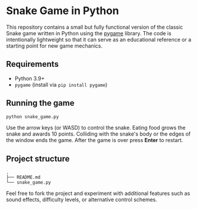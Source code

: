 # Snake Game in Python

This repository contains a small but fully functional version of the classic
Snake game written in Python using the [pygame](https://www.pygame.org)
library. The code is intentionally lightweight so that it can serve as an
educational reference or a starting point for new game mechanics.

## Requirements

- Python 3.9+
- `pygame` (install via `pip install pygame`)

## Running the game

```bash
python snake_game.py
```

Use the arrow keys (or WASD) to control the snake. Eating food grows the
snake and awards 10 points. Colliding with the snake's body or the edges of the
window ends the game. After the game is over press **Enter** to restart.

## Project structure

```
.
├── README.md
└── snake_game.py
```

Feel free to fork the project and experiment with additional features such as
sound effects, difficulty levels, or alternative control schemes.

